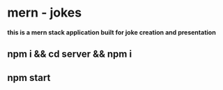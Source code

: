 # mern - jokes
#### this is a mern stack application built for joke creation and presentation

## npm i && cd server && npm i
## npm start
